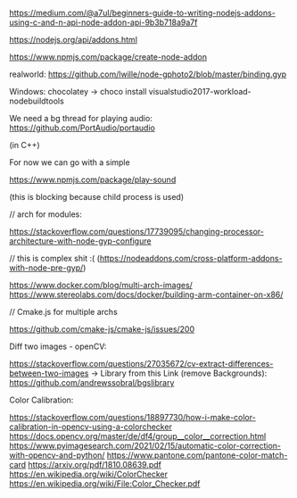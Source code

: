 https://medium.com/@a7ul/beginners-guide-to-writing-nodejs-addons-using-c-and-n-api-node-addon-api-9b3b718a9a7f

https://nodejs.org/api/addons.html

https://www.npmjs.com/package/create-node-addon

realworld: https://github.com/lwille/node-gphoto2/blob/master/binding.gyp

Windows: chocolatey
-> choco install visualstudio2017-workload-nodebuildtools


We need a bg thread for playing audio: https://github.com/PortAudio/portaudio

(in C++)

For now we can go with a simple

https://www.npmjs.com/package/play-sound

(this is blocking because child process is used)

// arch for modules:

https://stackoverflow.com/questions/17739095/changing-processor-architecture-with-node-gyp-configure

// this is complex shit :(
(https://nodeaddons.com/cross-platform-addons-with-node-pre-gyp/)

https://www.docker.com/blog/multi-arch-images/
https://www.stereolabs.com/docs/docker/building-arm-container-on-x86/

// Cmake.js for multiple archs

https://github.com/cmake-js/cmake-js/issues/200


Diff two images - openCV:

https://stackoverflow.com/questions/27035672/cv-extract-differences-between-two-images
-> Library from this Link (remove Backgrounds): https://github.com/andrewssobral/bgslibrary

Color Calibration:

https://stackoverflow.com/questions/18897730/how-i-make-color-calibration-in-opencv-using-a-colorchecker
https://docs.opencv.org/master/de/df4/group__color__correction.html
https://www.pyimagesearch.com/2021/02/15/automatic-color-correction-with-opencv-and-python/
https://www.pantone.com/pantone-color-match-card
https://arxiv.org/pdf/1810.08639.pdf
https://en.wikipedia.org/wiki/ColorChecker
https://en.wikipedia.org/wiki/File:Color_Checker.pdf



